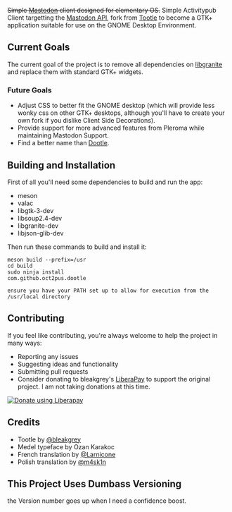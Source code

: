 
~~Simple [Mastodon](https://github.com/tootsuite/mastodon) client designed for elementary OS.~~
Simple Activitypub Client targetting the [Mastodon API](https://docs.joinmastodon.org/), fork from [Tootle](https://github.com/bleakgrey/tootle) to become a GTK+ application suitable for use on the GNOME Desktop Environment.

## Current Goals

The current goal of the project is to remove all dependencies on [libgranite](https://github.com/elementary/granite) and replace them with standard GTK+ widgets.

### Future Goals
* Adjust CSS to better fit the GNOME desktop (which will provide less wonky css on other GTK+ desktops, although you'll have to create your own fork if you dislike Client Side Decorations).
* Provide support for more advanced features from Pleroma while maintaining Mastodon Support.
* Find a better name than [Dootle](https://www.youtube.com/watch?v=WnRrPqgKBS0).

## Building and Installation

First of all you'll need some dependencies to build and run the app:
* meson
* valac
* libgtk-3-dev
* libsoup2.4-dev
* libgranite-dev
* libjson-glib-dev

Then run these commands to build and install it:

    meson build --prefix=/usr
    cd build
    sudo ninja install
    com.github.oct2pus.dootle
    
    ensure you have your PATH set up to allow for execution from the /usr/local directory
    
## Contributing

If you feel like contributing, you're always welcome to help the project in many ways:
* Reporting any issues
* Suggesting ideas and functionality
* Submitting pull requests
* Consider donating to bleakgrey's [LiberaPay](https://liberapay.com/bleakgrey/) to support the original project. I am not taking donations at this time.

<a href="https://liberapay.com/bleakgrey/donate"><img alt="Donate using Liberapay" src="https://liberapay.com/assets/widgets/donate.svg"></a>

## Credits
* Tootle by [@bleakgrey](https://github.com/bleakgrey/)
* Medel typeface by Ozan Karakoc
* French translation by [@Larnicone](https://github.com/Larnicone)
* Polish translation by [@m4sk1n](https://github.com/m4sk1n)

## This Project Uses Dumbass Versioning

the Version number goes up when I need a confidence boost.
